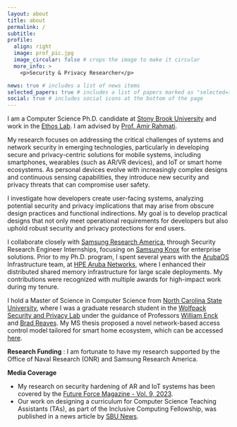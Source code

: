 ```yaml
---
layout: about
title: about
permalink: /
subtitle: 
profile:
  align: right
  image: prof_pic.jpg
  image_circular: false # crops the image to make it circular
  more_info: >
    <p>Security & Privacy Researcher</p>

news: true # includes a list of news items
selected_papers: true # includes a list of papers marked as "selected={true}"
social: true # includes social icons at the bottom of the page
---
```


I am a Computer Science Ph.D. candidate at [Stony Brook University](https://www.cs.stonybrook.edu) and work in the [Ethos Lab](https://github.com/Ethos-lab). I am advised by [Prof. Amir Rahmati](https://amir.rahmati.com).

My research focuses on addressing the critical challenges of systems and network security in emerging technologies, particularly in developing secure and privacy-centric solutions for mobile systems, including smartphones, wearables (such as AR/VR devices), and IoT or smart home ecosystems. As personal devices evolve with increasingly complex designs and continuous sensing capabilities, they introduce new security and privacy threats that can compromise user safety.

I investigate how developers create user-facing systems, analyzing potential security and privacy implications that may arise from obscure design practices and functional indirections. My goal is to develop practical designs that not only meet operational requirements for developers but also uphold robust security and privacy protections for end users.


I collaborate closely with [Samsung Research America](https://sra.samsung.com), through Security Research Engineer Internships, focusing on [Samsung Knox](https://www.samsungknox.com/en) for enterprise solutions. Prior to my Ph.D. program, I spent several years with the [ArubaOS](https://www.arubanetworks.com/products/network-management-operations/arubaos/) Infrastructure team, at [HPE Aruba Networks](https://www.arubanetworks.com/company/about-us), where I enhanced their distributed shared memory infrastructure for large scale deployments. My contributions were recognized with multiple awards for high-impact work during my tenure.


I hold a Master of Science in Computer Science from [North Carolina State University](https://www.csc.ncsu.edu/), where I was a graduate research student in the [Wolfpack Security and Privacy Lab](https://wspr.csc.ncsu.edu/) under the guidance of Professors [William Enck](https://enck.org) and [Brad Reaves](https://bradreaves.net/). My MS thesis proposed a novel network-based access control model tailored for smart home ecosystem, which can be accessed [here](https://repository.lib.ncsu.edu/items/8a983540-1425-4f53-abdb-38bed1806cd2).


**Research Funding** : I am fortunate to have my research supported by the Office of Naval Research (ONR) and Samsung Research America.


**Media Coverage** 
+ My research on security hardening of AR and IoT systems has been covered by the [Future Force Magazine - Vol. 9, 2023](https://www.onr.navy.mil/media/document/future-force-vol-9-no-1-2023).
+ Our work on designing a curriculum for Computer Science Teaching Assistants (TAs), as part of the Inclusive Computing Fellowship, was published in a news article by [SBU News](https://www.cs.stonybrook.edu/about-us/News/leveling-ta-training-builds-strong-foundation-and-diversity-awareness).